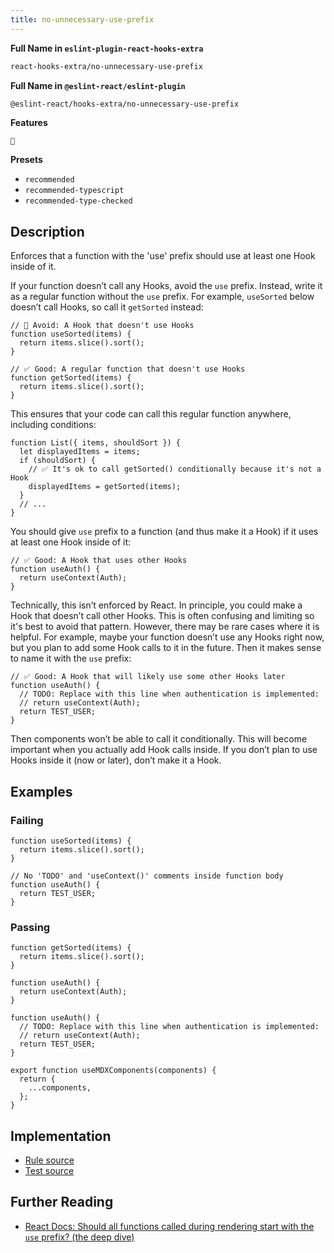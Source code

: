 ```yaml
---
title: no-unnecessary-use-prefix
---
```


**Full Name in `eslint-plugin-react-hooks-extra`**

```sh copy
react-hooks-extra/no-unnecessary-use-prefix
```

**Full Name in `@eslint-react/eslint-plugin`**

```sh copy
@eslint-react/hooks-extra/no-unnecessary-use-prefix
```

**Features**

`🧪`

**Presets**

- `recommended`
- `recommended-typescript`
- `recommended-type-checked`

## Description

Enforces that a function with the 'use' prefix should use at least one Hook inside of it.

If your function doesn’t call any Hooks, avoid the `use` prefix. Instead, write it as a regular function without the `use` prefix. For example, `useSorted` below doesn’t call Hooks, so call it `getSorted` instead:

```tsx
// 🔴 Avoid: A Hook that doesn't use Hooks
function useSorted(items) {
  return items.slice().sort();
}
```

```tsx
// ✅ Good: A regular function that doesn't use Hooks
function getSorted(items) {
  return items.slice().sort();
}
```

This ensures that your code can call this regular function anywhere, including conditions:

```tsx
function List({ items, shouldSort }) {
  let displayedItems = items;
  if (shouldSort) {
    // ✅ It's ok to call getSorted() conditionally because it's not a Hook
    displayedItems = getSorted(items);
  }
  // ...
}
```

You should give `use` prefix to a function (and thus make it a Hook) if it uses at least one Hook inside of it:

```tsx
// ✅ Good: A Hook that uses other Hooks
function useAuth() {
  return useContext(Auth);
}
```

Technically, this isn’t enforced by React. In principle, you could make a Hook that doesn’t call other Hooks. This is often confusing and limiting so it's best to avoid that pattern. However, there may be rare cases where it is helpful. For example, maybe your function doesn’t use any Hooks right now, but you plan to add some Hook calls to it in the future. Then it makes sense to name it with the `use` prefix:

```tsx
// ✅ Good: A Hook that will likely use some other Hooks later
function useAuth() {
  // TODO: Replace with this line when authentication is implemented:
  // return useContext(Auth);
  return TEST_USER;
}
```

Then components won’t be able to call it conditionally. This will become important when you actually add Hook calls inside. If you don’t plan to use Hooks inside it (now or later), don’t make it a Hook.

## Examples

### Failing

```tsx
function useSorted(items) {
  return items.slice().sort();
}
```

```tsx
// No 'TODO' and 'useContext()' comments inside function body
function useAuth() {
  return TEST_USER;
}
```

### Passing

```tsx
function getSorted(items) {
  return items.slice().sort();
}
```

```tsx
function useAuth() {
  return useContext(Auth);
}
```

```tsx
function useAuth() {
  // TODO: Replace with this line when authentication is implemented:
  // return useContext(Auth);
  return TEST_USER;
}
```

```tsx
export function useMDXComponents(components) {
  return {
    ...components,
  };
}
```

## Implementation

- [Rule source](https://github.com/Rel1cx/eslint-react/tree/main/packages/plugins/eslint-plugin-react-hooks-extra/src/rules/no-unnecessary-use-prefix.ts)
- [Test source](https://github.com/Rel1cx/eslint-react/tree/main/packages/plugins/eslint-plugin-react-hooks-extra/src/rules/no-unnecessary-use-prefix.spec.ts)

## Further Reading

- [React Docs: Should all functions called during rendering start with the `use` prefix? (the deep dive)](https://react.dev/learn/reusing-logic-with-custom-hooks#should-all-functions-called-during-rendering-start-with-the-use-prefix)
